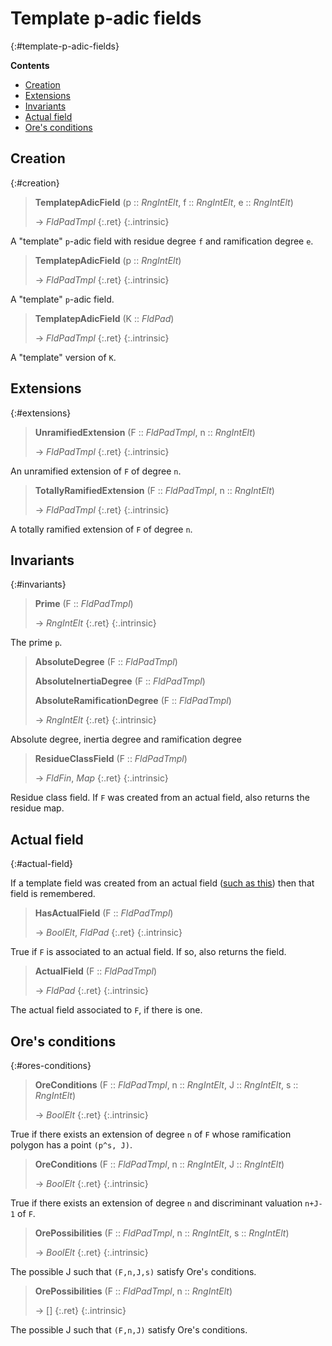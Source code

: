 # Template p-adic fields
{:#template-p-adic-fields}



**Contents**
* [Creation](#creation)
* [Extensions](#extensions)
* [Invariants](#invariants)
* [Actual field](#actual-field)
* [Ore's conditions](#ores-conditions)

## Creation
{:#creation}

<a id="TemplatepAdicField"></a><a id="TemplatepAdicField--RngIntElt--etc"></a><a id="TemplatepAdicField--RngIntElt--RngIntElt--RngIntElt"></a>
> **TemplatepAdicField** (p :: *RngIntElt*, f :: *RngIntElt*, e :: *RngIntElt*)
> 
> -> *FldPadTmpl*
> {:.ret}
{:.intrinsic}

A "template" `p`-adic field with residue degree `f` and ramification degree `e`.


<a id="TemplatepAdicField-2"></a><a id="TemplatepAdicField--RngIntElt"></a>
> **TemplatepAdicField** (p :: *RngIntElt*)
> 
> -> *FldPadTmpl*
> {:.ret}
{:.intrinsic}

A "template" `p`-adic field.


<a id="TemplatepAdicField--FldPad"></a><a id="TemplatepAdicField-3"></a>
> **TemplatepAdicField** (K :: *FldPad*)
> 
> -> *FldPadTmpl*
> {:.ret}
{:.intrinsic}

A "template" version of `K`.


## Extensions
{:#extensions}

<a id="UnramifiedExtension--FldPadTmpl--RngIntElt"></a><a id="UnramifiedExtension--FldPadTmpl--etc"></a><a id="UnramifiedExtension"></a>
> **UnramifiedExtension** (F :: *FldPadTmpl*, n :: *RngIntElt*)
> 
> -> *FldPadTmpl*
> {:.ret}
{:.intrinsic}

An unramified extension of `F` of degree `n`.


<a id="TotallyRamifiedExtension--FldPadTmpl--RngIntElt"></a><a id="TotallyRamifiedExtension"></a><a id="TotallyRamifiedExtension--FldPadTmpl--etc"></a>
> **TotallyRamifiedExtension** (F :: *FldPadTmpl*, n :: *RngIntElt*)
> 
> -> *FldPadTmpl*
> {:.ret}
{:.intrinsic}

A totally ramified extension of `F` of degree `n`.


## Invariants
{:#invariants}

<a id="Prime--FldPadTmpl"></a><a id="Prime"></a>
> **Prime** (F :: *FldPadTmpl*)
> 
> -> *RngIntElt*
> {:.ret}
{:.intrinsic}

The prime `p`.


<a id="AbsoluteRamificationDegree"></a><a id="AbsoluteInertiaDegree"></a><a id="AbsoluteInertiaDegree--FldPadTmpl"></a><a id="AbsoluteDegree"></a><a id="AbsoluteRamificationDegree--FldPadTmpl"></a><a id="AbsoluteDegree--FldPadTmpl"></a>
> **AbsoluteDegree** (F :: *FldPadTmpl*)
> 
> **AbsoluteInertiaDegree** (F :: *FldPadTmpl*)
> 
> **AbsoluteRamificationDegree** (F :: *FldPadTmpl*)
> 
> -> *RngIntElt*
> {:.ret}
{:.intrinsic}

Absolute degree, inertia degree and ramification degree






<a id="ResidueClassField"></a><a id="ResidueClassField--FldPadTmpl"></a>
> **ResidueClassField** (F :: *FldPadTmpl*)
> 
> -> *FldFin*, *Map*
> {:.ret}
{:.intrinsic}

Residue class field. If `F` was created from an actual field, also returns the residue map.


## Actual field
{:#actual-field}


If a template field was created from an actual field ([such as this](#TemplatepAdicField--FldPad)) then that field is remembered.

<a id="HasActualField--FldPadTmpl"></a><a id="HasActualField"></a>
> **HasActualField** (F :: *FldPadTmpl*)
> 
> -> *BoolElt*, *FldPad*
> {:.ret}
{:.intrinsic}

True if `F` is associated to an actual field. If so, also returns the field.


<a id="ActualField--FldPadTmpl"></a><a id="ActualField"></a>
> **ActualField** (F :: *FldPadTmpl*)
> 
> -> *FldPad*
> {:.ret}
{:.intrinsic}

The actual field associated to `F`, if there is one.


## Ore's conditions
{:#ores-conditions}

<a id="OreConditions--FldPadTmpl--RngIntElt--RngIntElt--RngIntElt"></a><a id="OreConditions"></a><a id="OreConditions--FldPadTmpl--etc"></a>
> **OreConditions** (F :: *FldPadTmpl*, n :: *RngIntElt*, J :: *RngIntElt*, s :: *RngIntElt*)
> 
> -> *BoolElt*
> {:.ret}
{:.intrinsic}

True if there exists an extension of degree `n` of `F` whose ramification polygon has a point `(p^s, J)`.


<a id="OreConditions--FldPadTmpl--RngIntElt--RngIntElt"></a><a id="OreConditions-2"></a><a id="OreConditions--FldPadTmpl--etc-2"></a>
> **OreConditions** (F :: *FldPadTmpl*, n :: *RngIntElt*, J :: *RngIntElt*)
> 
> -> *BoolElt*
> {:.ret}
{:.intrinsic}

True if there exists an extension of degree `n` and discriminant valuation `n+J-1` of `F`.


<a id="OrePossibilities"></a><a id="OrePossibilities--FldPadTmpl--etc"></a><a id="OrePossibilities--FldPadTmpl--RngIntElt--RngIntElt"></a>
> **OrePossibilities** (F :: *FldPadTmpl*, n :: *RngIntElt*, s :: *RngIntElt*)
> 
> -> *BoolElt*
> {:.ret}
{:.intrinsic}

The possible J such that `(F,n,J,s)` satisfy Ore'`s` conditions.


<a id="OrePossibilities-2"></a><a id="OrePossibilities--FldPadTmpl--RngIntElt"></a><a id="OrePossibilities--FldPadTmpl--etc-2"></a>
> **OrePossibilities** (F :: *FldPadTmpl*, n :: *RngIntElt*)
> 
> -> []
> {:.ret}
{:.intrinsic}

The possible J such that `(F,n,J)` satisfy Ore's conditions.


